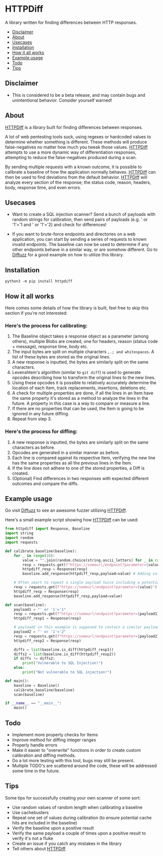 # HTTPDiff

A library written for finding differences between HTTP responses.

- [Disclaimer](https://github.com/WillIWas123/HTTPDiff#disclaimer)
- [About](https://github.com/WillIWas123/HTTPDiff#about)
- [Usecases](https://github.com/WillIWas123/HTTPDiff#usecases)
- [Installation](https://github.com/WillIWas123/HTTPDiff#installation)
- [How it all works](https://github.com/WillIWas123/HTTPDiff#how_it_all_works)
- [Example usage](https://github.com/WillIWas123/HTTPDiff#example-usage)
- [Todo](https://github.com/WillIWas123/HTTPDiff#todo)
- [Tips](https://github.com/WillIWas123/HTTPDiff#tips)

## Disclaimer

- This is considered to be a beta release, and may contain bugs and unintentional behavior. Consider yourself warned!

## About

[HTTPDiff](https://github.com/WillIWas123/HTTPDiff) is a library built for finding differences between responses.

A lot of web pentesting tools suck, using regexes or hardcoded values to determine whether something is different. These methods will produce false-negatives no matter how much you tweak those values. [HTTPDiff](https://github.com/WillIWas123/HTTPDiff) attempts to use a more dynamic way of differentiation responses, attempting to reduce the false-negatives produced during a scan.

By sending multiple requests with a known outcome, it is possible to calibrate a baseline of how the application normally behaves. [HTTPDiff](https://github.com/WillIWas123/HTTPDiff) can then be used to find deviations from the default behavior. [HTTPDiff](https://github.com/WillIWas123/HTTPDiff) will analyze every section of the response; the status code, reason, headers, body, response time, and even errors.


## Usecases

- Want to create a SQL injection scanner? Send a bunch of payloads with random strings for calibration, then send pairs of payloads (e.g. ' or '1'='1 and ' or '1'='2) and check for differences!

- If you want to brute-force endpoints and directories on a web application, you can start by sending a series of requests to known invalid endpoints. The baseline can now be used to determine if any other endpoints behave in a similar way, or are somehow different. Go to [Diffuzz](https://github.com/WillIWas123/Diffuzz) for a good example on how to utilize this library.


## Installation


```python3 -m pip install httpdiff```

## How it all works

Here comes some details of how the library is built, feel free to skip this section if you're not interested:


### Here's the process for calibrating:

1. The Baseline object takes a response object as a parameter (among others), multiple Blobs are created, one for headers, reason (status code + message), response time, body etc.
2. The input bytes are split on multiple characters `,.; and whitespaces`. A list of these bytes are stored as the original lines.
3. A new response is inputted, the bytes are similarly split on the same characters.
4. Levenshtein's algorithm (similar to `git diff`) is used to generate opcodes describing how to transform the original lines to the new lines.
5. Using these opcodes it is possible to relatively accurately determine the location of each Item, track replacements, insertions, deletions etc.
6. A check for multiple properties are done, if all the lines in an Item have the same property it's stored as a method to analyze the lines in the future. A property in this case is a way to compare or measure a line.
7. If there are no properties that can be used, the Item is going to be ignored in any future diffing.
8. Repeat from step 3.


### Here's the process for diffing:

1. A new response is inputted, the bytes are similarly split on the same characters as before.
2. Opcodes are generated in a similar manner as before.
3. Each line is compared against its respective Item, verifying the new line has the same properties as all the previous lines in the Item.
4. If the line does not adhere to one of the stored properties, a Diff is created.
5. (Optional) Find differences in two responses with expected different outcomes and compare the diffs.

## Example usage

Go visit [Diffuzz](https://github.com/WillIWas123/Diffuzz) to see an awesome fuzzer utilizing [HTTPDiff](https://github.com/WillIWas123/HTTPDiff).

Here's a small example script showing how [HTTPDiff](https://github.com/WillIWas123/HTTPDiff) can be used:

```python
from httpdiff import Response, Baseline
import string
import random
import requests

def calibrate_baseline(baseline):
    for _ in range(10):
        value = "".join(random.choice(string.ascii_letters) for _ in range(random.randint(3,15)))
        resp = requests.get(f"https://someurl/endpoint?parameter={value}")
        httpdiff_resp = Response(resp)
        baseline.add_response(httpdiff_resp,payload=value) # Adding value as a parameter for finding reflections

    # Often smart to repeat a single payload twice including a potentially cached response in the baseline
    resp = requests.get(f"https://someurl/endpoint?parameter={value}")
    httpdiff_resp = Response(resp)
    baseline.add_response(httpdiff_resp,payload=value)

def scan(baseline):
    payload1 = "' or '1'='1"
    resp = requests.get(f"https://someurl/endpoint?parameter={payload1}")
    httpdiff_resp1 = Response(resp) 

    # payload2 in this example is supposed to contain a similar payload, but a different result if vulnerable. Kind of an opposite payload. 
    payload2 = "' or '1'='2"
    resp = requests.get(f"https://someurl/endpoint?parameter={payload2}")
    httpdiff_resp2 = Response(resp)

    diffs = list(baseline.is_diff(httpdiff_resp1))
    diffs2 = list(baseline.is_diff(httpdiff_resp2))
    if diffs != diffs2:
        print("Vulnerable to SQL Injection!")
    else:
        print("Not vulnerable to SQL injection!")

def main():
    baseline = Baseline()
    calibrate_baseline(baseline)
    scan(baseline)

if __name__ == "__main__":
    main()
```


## Todo

- Implement more property checks for Items
- Improve method for diffing integer ranges
- Properly handle errors
- Make it easier to "overwrite" functions in order to create custom calibration and diffing methods.
- Do a lot more testing with this tool, bugs may still be present.
- Multiple TODO's are scattered around the code, these will be addressed some time in the future.

## Tips

Some tips for successfully creating your own scanner of some sort:

- Use random values of random length when calibrating a baseline
- Use cachebusters
- Repeat one set of values during calibration (to ensure potential cache hits are included in the baseline)
- Verify the baseline upon a positive result
- Verify the same payload a couple of times upon a positive result to verify it's not a fluke
- Create an issue if you catch any mistakes in the library
- Tell others about [HTTPDiff](https://github.com/WillIWas123/HTTPDiff)
